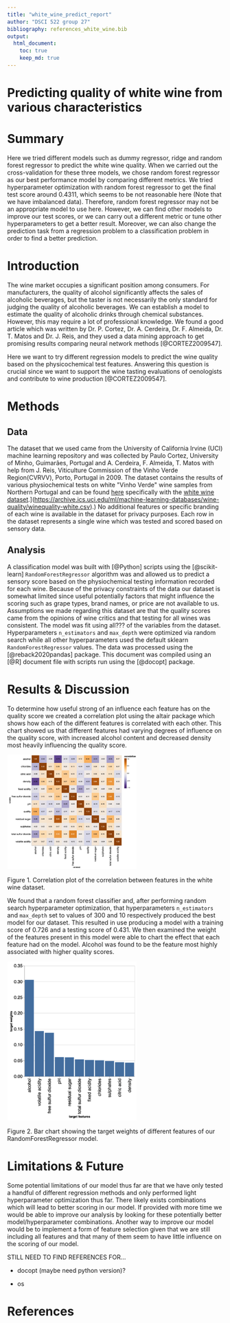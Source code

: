 ```yaml
---
title: "white_wine_predict_report"
author: "DSCI 522 group 27"
bibliography: references_white_wine.bib
output: 
  html_document:
    toc: true
    keep_md: true
---
```




# Predicting quality of white wine from various characteristics

# **Summary**

Here we tried different models such as dummy regressor, ridge and random forest regressor to predict the white wine quality. When we carried out the cross-validation for these three models, we chose random forest regressor as our best performance model by comparing different metrics. We tried hyperparameter optimization with random forest regressor to get the final test score around 0.4311, which seems to be not reasonable here (Note that we have imbalanced data). Therefore, random forest regressor may not be an appropriate model to use here. However, we can find other models to improve our test scores, or we can carry out a different metric or tune other hyperparameters to get a better result. Moreover, we can also change the prediction task from a regression problem to a classification problem in order to find a better prediction.

# **Introduction**

The wine market occupies a significant position among consumers. For manufacturers, the quality of alcohol significantly affects the sales of alcoholic beverages, but the taster is not necessarily the only standard for judging the quality of alcoholic beverages. We can establish a model to estimate the quality of alcoholic drinks through chemical substances. However, this may require a lot of professional knowledge. We found a good article which was written by Dr. P. Cortez, Dr. A. Cerdeira, Dr. F. Almeida, Dr. T. Matos and Dr. J. Reis, and they used a data mining approach to get promising results comparing neural network methods [@CORTEZ2009547].

Here we want to try different regression models to predict the wine quality based on the physicochemical test features. Answering this question is crucial since we want to support the wine tasting evaluations of oenologists and contribute to wine production [@CORTEZ2009547].

# **Methods**

## **Data**

The dataset that we used came from the University of California Irvine (UCI) machine learning repository and was collected by Paulo Cortez, University of Minho, Guimarães, Portugal and A. Cerdeira, F. Almeida, T. Matos with help from J. Reis, Viticulture Commission of the Vinho Verde Region(CVRVV), Porto, Portugal in 2009. The dataset contains the results of various physiochemical tests on white "Vinho Verde" wine samples from Northern Portugal and can be found [here](https://archive.ics.uci.edu/ml/datasets/wine+quality) specifically with the [white wine dataset](%5Bhttps://archive.ics.uci.edu/ml/machine-learning-databases/wine-quality/winequality-white.csv).](<https://archive.ics.uci.edu/ml/machine-learning-databases/wine-quality/winequality-white.csv>).) No additional features or specific branding of each wine is available in the dataset for privacy purposes. Each row in the dataset represents a single wine which was tested and scored based on sensory data.

## **Analysis**

A classification model was built with [@Python] scripts using the [@scikit-learn] `RandomForestRegressor` algorithm was and allowed us to predict a sensory score based on the physiochemical testing information recorded for each wine. Because of the privacy constraints of the data our dataset is somewhat limited since useful potentially factors that might influence the scoring such as grape types, brand names, or price are not available to us. Assumptions we made regarding this dataset are that the quality scores came from the opinions of wine critics and that testing for all wines was consistent. The model was fit using all??? of the variables from the dataset. Hyperparameters `n_estimators` and `max_depth` were optimized via random search while all other hyperparameters used the default sklearn `RandomForestRegressor` values. The data was processed using the [@reback2020pandas] package. This document was compiled using an [@R] document file with scripts run using the [@docopt] package.

# **Results & Discussion**

To determine how useful strong of an influence each feature has on the quality score we created a correlation plot using the altair package which shows how each of the different features is correlated with each other. This chart showed us that different features had varying degrees of influence on the quality score, with increased alcohol content and decreased density most heavily influencing the quality score. 

<div class="figure">
<img src="../results/feature_correlation.png" alt="Figure 1. Correlation plot of the correlation between features in the white wine dataset." width="60%" />
<p class="caption">Figure 1. Correlation plot of the correlation between features in the white wine dataset.</p>
</div>

We found that a random forest classifier and, after performing random search hyperparameter optimization, that hyperparameters `n_estimators` and `max_depth` set to values of 300 and 10 respectively produced the best model for our dataset. This resulted in use producing a model with a training score of 0.726 and a testing score of 0.431. We then examined the weight of the features present in this model were able to chart the effect that each feature had on the model. Alcohol was found to be the feature most highly associated with higher quality scores.

<div class="figure">
<img src="../results/feature_weight.png" alt="Figure 2. Bar chart showing the target weights of different features of our RandomForestRegressor model." width="60%" />
<p class="caption">Figure 2. Bar chart showing the target weights of different features of our RandomForestRegressor model.</p>
</div>

# Limitations & Future

Some potential limitations of our model thus far are that we have only tested a handful of different regression methods and only performed light hyperparameter optimization thus far. There likely exists combinations which will lead to better scoring in our model. If provided with more time we would be able to improve our analysis by looking for these potentially better model/hyperparameter combinations. Another way to improve our model would be to implement a form of feature selection given that we are still including all features and that many of them seem to have little influence on the scoring of our model.

STILL NEED TO FIND REFERENCES FOR...

-   docopt (maybe need python version)?

-   os

# References
